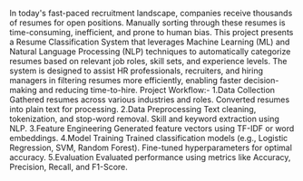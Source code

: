 In today's fast-paced recruitment landscape, companies receive thousands of resumes for open positions. Manually sorting through these resumes is time-consuming, inefficient, and prone to human bias. This project presents a Resume Classification System that leverages Machine Learning (ML) and Natural Language Processing (NLP) techniques to automatically categorize resumes based on relevant job roles, skill sets, and experience levels.
The system is designed to assist HR professionals, recruiters, and hiring managers in filtering resumes more efficiently, enabling faster decision-making and reducing time-to-hire.
Project Workflow:-
1.Data Collection
Gathered resumes across various industries and roles.
Converted resumes into plain text for processing.
2.Data Preprocessing
Text cleaning, tokenization, and stop-word removal.
Skill and keyword extraction using NLP.
3.Feature Engineering
Generated feature vectors using TF-IDF or word embeddings.
4.Model Training
Trained classification models (e.g., Logistic Regression, SVM, Random Forest).
Fine-tuned hyperparameters for optimal accuracy.
5.Evaluation
Evaluated performance using metrics like Accuracy, Precision, Recall, and F1-Score.
